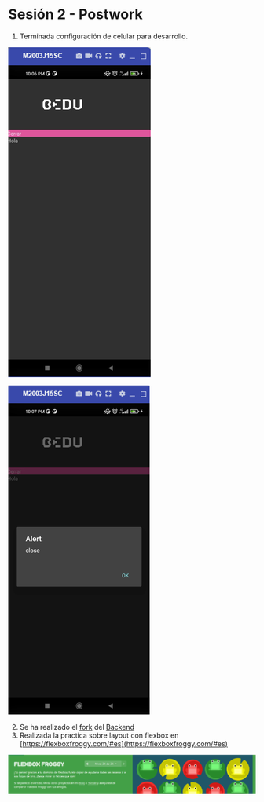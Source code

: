 # Sesión 2 - Postwork

1. Terminada configuración de celular para desarrollo.

  ![Imagen 1. Ejecución app desde Vysor](./images/config-mobile-dev-01.png)

  ![Imagen 2. Ejecucuón app desde Vysor](./images/config-mobile-dev-02.png)

2. Se ha realizado el [fork](https://github.com/smendiet/Bedu-BackendNodeJs) del [Backend](https://github.com/igorariza/Bedu-BackendNodeJs)
3. Realizada la practica sobre layout con flexbox en [https://flexboxfroggy.com/#es](https://flexboxfroggy.com/#es)

![Finalización de practica](./images/practica-flexbox-final.png)

